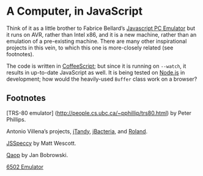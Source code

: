A Computer, in JavaScript
=========================
Think of it as a little brother to Fabrice Bellard’s [Javascript PC Emulator](http://bellard.org/jslinux/) but it runs on AVR, rather than Intel x86, and it is a new machine, rather than an emulation of a pre-existing machine. There are many other inspirational projects in this vein, to which this one is more-closely related (see footnotes). 

The code is written in [CoffeeScript](http://jashkenas.github.com/coffee-script/); but since it is running on `--watch`, it results in up-to-date JavaScript as well.
It is being tested on [Node.js](http://nodejs.org/) in development; how would the heavily-used `Buffer` class work on a browser?


Footnotes
---------

[TRS-80 emulator] (http://people.cs.ubc.ca/~pphillip/trs80.html) by Peter Phillips.

Antonio Villena’s projects, [jTandy](http://jtandy.antoniovillena.es/), [jBacteria](http://jbacteria.antoniovillena.es/), and [Roland](http://roland.antoniovillena.es/).

[JSSpeccy](http://jsspeccy.zxdemo.org/) by Matt Wescott.

[Qaop](http://wizard.ae.krakow.pl/~jb/qaop/js/) by Jan Bobrowski.

[6502 Emulator](http://www.6502asm.com/)
